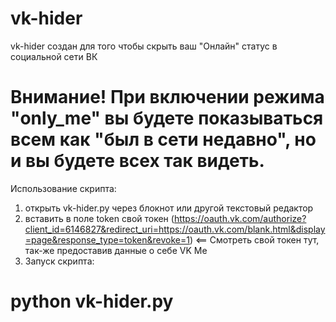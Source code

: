 # vk-hider

vk-hider создан для того чтобы скрыть ваш "Онлайн" статус в социальной сети ВК
# Внимание! При включении режима "only_me" вы будете показываться всем как "был в сети недавно", но и вы будете всех так видеть.

Использование скрипта:
1) открыть vk-hider.py через блокнот или другой текстовый редактор 
2) вставить в поле token свой токен 
(https://oauth.vk.com/authorize?client_id=6146827&redirect_uri=https://oauth.vk.com/blank.html&display=page&response_type=token&revoke=1) <== Смотреть свой токен тут, так-же предоставив данные о себе VK Me
3) Запуск скрипта: 
# python vk-hider.py

